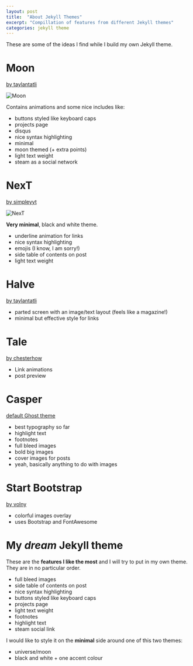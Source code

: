 ```yaml
---
layout: post
title:  "About Jekyll Themes"
excerpt: "Compillation of features from different Jekyll themes"
categories: jekyll theme
---
```

These are some of the ideas I find while I build my own Jekyll theme.

# Moon
[by taylantatli](http://taylantatli.github.io/Moon/)

![Moon](https://cloud.githubusercontent.com/assets/754514/14509720/61c61058-01d6-11e6-93ab-0918515ecd56.png)

Contains animations and some nice includes like:

* buttons styled like keyboard caps
* projects page
* disqus
* nice syntax highlighting
* minimal
* moon themed (+ extra points)
* light text weight
* steam as a social network

# NexT
[by simpleyyt](https://simpleyyt.github.io/jekyll-theme-next/)

![NexT](http://iissnan.com/nexus/next/desktop-sidebar-toc.png)

**Very minimal**, black and white theme.

* underline animation for links
* nice syntax highlighting
* emojis (I know, I am sorry!)
* side table of contents on post
* light text weight

# Halve
[by taylantatli](https://taylantatli.github.io/Halve)

* parted screen with an image/text layout (feels like a magazine!)
* minimal but effective style for links

# Tale
[by chesterhow](https://chesterhow.github.io/tale/)

* Link animations
* post preview

# Casper
[default Ghost theme](http://demo.ghost.io/)

* best typography so far
* highlight text
* footnotes
* full bleed images
* bold big images
* cover images for posts
* yeah, basically anything to do with images

# Start Bootstrap
[by volny](https://volny.github.io/creative-theme-jekyll/)

* colorful images overlay
* uses Bootstrap and FontAwesome

# My *dream* Jekyll theme

These are the **features I like the most** and I will try to put in my own theme. They are in no particular order.

* full bleed images
* side table of contents on post
* nice syntax highlighting
* buttons styled like keyboard caps
* projects page
* light text weight
* footnotes
* highlight text
* steam social link

I would like to style it on the **minimal** side around one of this two themes:

* universe/moon
* black and white + one accent colour
